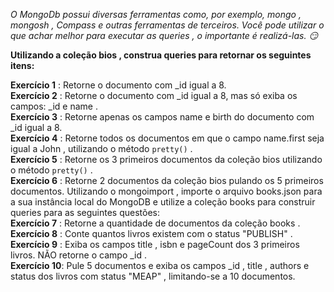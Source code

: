 *O MongoDb possui diversas ferramentas como, por exemplo, mongo , mongosh , Compass e outras ferramentas de terceiros. Você pode utilizar o que achar melhor para executar as queries , o importante é realizá-las. :smirk:* 


**Utilizando a coleção bios , construa queries para retornar os seguintes itens:**  

**Exercício 1** : Retorne o documento com _id igual a 8.  
**Exercício 2** : Retorne o documento com _id igual a 8, mas só exiba os campos: _id e name .  
**Exercício 3** : Retorne apenas os campos name e birth do documento com _id igual a 8.  
**Exercício 4** : Retorne todos os documentos em que o campo name.first seja igual a John , utilizando o método ````pretty()```` .  
**Exercício 5** : Retorne os 3 primeiros documentos da coleção bios utilizando o método ````pretty()```` .  
**Exercício 6** : Retorne 2 documentos da coleção bios pulando os 5 primeiros documentos.
Utilizando o mongoimport , importe o arquivo books.json para a sua instância local do MongoDB e utilize a coleção books para construir queries para as seguintes questões:  
**Exercício 7** : Retorne a quantidade de documentos da coleção books .  
**Exercício 8** : Conte quantos livros existem com o status "PUBLISH" .  
**Exercício 9** : Exiba os campos title , isbn e pageCount dos 3 primeiros livros. NÃO retorne o campo _id .  
**Exercício 10**: Pule 5 documentos e exiba os campos _id , title , authors e status dos livros com status "MEAP" , limitando-se a 10 documentos.